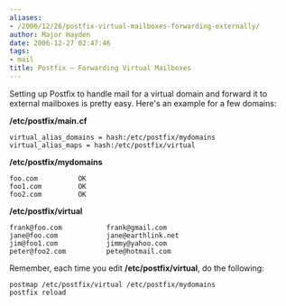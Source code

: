 ```yaml
---
aliases:
- /2006/12/26/postfix-virtual-mailboxes-forwarding-externally/
author: Major Hayden
date: 2006-12-27 02:47:46
tags:
- mail
title: Postfix – Forwarding Virtual Mailboxes
---
```


Setting up Postfix to handle mail for a virtual domain and forward it to external mailboxes is pretty easy. Here's an example for a few domains:

**/etc/postfix/main.cf**

```
virtual_alias_domains = hash:/etc/postfix/mydomains
virtual_alias_maps = hash:/etc/postfix/virtual
```


**/etc/postfix/mydomains**

```
foo.com          OK
foo1.com         OK
foo2.com         OK
```


**/etc/postfix/virtual**

```
frank@foo.com           frank@gmail.com
jane@foo.com            jane@earthlink.net
jim@foo1.com            jimmy@yahoo.com
peter@foo2.com          pete@hotmail.com
```


Remember, each time you edit **/etc/postfix/virtual**, do the following:

```
postmap /etc/postfix/virtual /etc/postfix/mydomains
postfix reload
```